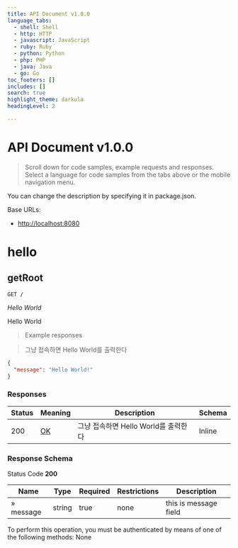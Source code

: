 ```yaml
---
title: API Document v1.0.0
language_tabs:
  - shell: Shell
  - http: HTTP
  - javascript: JavaScript
  - ruby: Ruby
  - python: Python
  - php: PHP
  - java: Java
  - go: Go
toc_footers: []
includes: []
search: true
highlight_theme: darkula
headingLevel: 2

---
```


<!-- Generator: Widdershins v4.0.1 -->

<h1 id="api-document">API Document v1.0.0</h1>

> Scroll down for code samples, example requests and responses. Select a language for code samples from the tabs above or the mobile navigation menu.

You can change the description by specifying it in package.json.

Base URLs:

* <a href="http://localhost:8080">http://localhost:8080</a>

<h1 id="api-document-hello">hello</h1>

## getRoot

<a id="opIdgetRoot"></a>

`GET /`

*Hello World*

Hello World

> Example responses

> 그냥 접속하면 Hello World를 출력한다

```json
{
  "message": "Hello World!"
}
```

<h3 id="getroot-responses">Responses</h3>

|Status|Meaning|Description|Schema|
|---|---|---|---|
|200|[OK](https://tools.ietf.org/html/rfc7231#section-6.3.1)|그냥 접속하면 Hello World를 출력한다|Inline|

<h3 id="getroot-responseschema">Response Schema</h3>

Status Code **200**

|Name|Type|Required|Restrictions|Description|
|---|---|---|---|---|
|» message|string|true|none|this is message field|

<aside class="warning">
To perform this operation, you must be authenticated by means of one of the following methods:
None
</aside>

